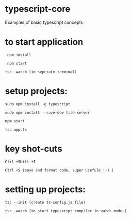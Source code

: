 # typescript-core

Examples of basic typescript concepts

# to start application

` npm install`

` npm start`

`tsc -watch (in seperate terminal)`

# setup projects:

`sudo npm install -g typescript`

`sudo npm install --save-dev lite-server`

`npm start`

`tsc app.ts`

# key shot-cuts

`Ctrl +Shift +I`

`Ctrl +S (save and format code, super usefule :-) )`

# setting up projects:

`tsc --init (create ts-config.js file)`

`tsc -watch (to start typescript compiler in watch mode.)`
